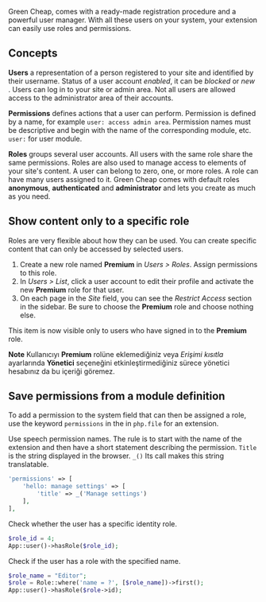 <p class="uk-article-lead">Green Cheap, comes with a ready-made registration procedure and a powerful user manager. With all these users on your system, your extension can easily use roles and permissions.</p>

## Concepts

**Users** a representation of a person registered to your site and identified by their username. Status of a user account *enabled*, it can be *blocked* or *new* . Users can log in to your site or admin area. Not all users are allowed access to the administrator area of their accounts.

**Permissions** defines actions that a user can perform. Permission is defined by a name, for example `user: access admin area`. Permission names must be descriptive and begin with the name of the corresponding module, etc. `user:` for user module.

**Roles** groups several user accounts. All users with the same role share the same permissions. Roles are also used to manage access to elements of your site's content. A user can belong to zero, one, or more roles. A role can have many users assigned to it. Green Cheap comes with default roles **anonymous**, **authenticated** and **administrator** and lets you create as much as you need.

## Show content only to a specific role

Roles are very flexible about how they can be used. You can create specific content that can only be accessed by selected users.

1. Create a new role named **Premium** in *Users > Roles*. Assign permissions to this role.
2. In *Users > List*, click a user account to edit their profile and activate the new **Premium** role for that user.
3. On each page in the *Site* field, you can see the *Restrict Access* section in the sidebar. Be sure to choose the **Premium** role and choose nothing else.

This item is now visible only to users who have signed in to the **Premium** role.

**Note** Kullanıcıyı **Premium** rolüne eklemediğiniz veya *Erişimi kısıtla* ayarlarında **Yönetici** seçeneğini etkinleştirmediğiniz sürece yönetici hesabınız da bu içeriği göremez.

## Save permissions from a module definition

To add a permission to the system field that can then be assigned a role, use the keyword `permissions` in the in `php.file` for an extension.

Use speech permission names. The rule is to start with the name of the extension and then have a short statement describing the permission. `Title` is the string displayed in the browser. `_()` Its call makes this string translatable.

```php
'permissions' => [
    'hello: manage settings' => [
        'title' => _('Manage settings')
    ],
],
```

Check whether the user has a specific identity role.

```php
$role_id = 4;
App::user()->hasRole($role_id);
```

Check if the user has a role with the specified name.

```php
$role_name = "Editor";
$role = Role::where('name = ?', [$role_name])->first();
App::user()->hasRole($role->id);
```
